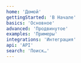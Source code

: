 ```yaml
---
home: 'Домой'
gettingStarted: 'В Начале'
basics: 'Основное'
advanced: 'Продвинутое'
examples: 'Примеры'
integrations: 'Интеграция'
api: 'API'
search: 'Поиск…'
---
```


